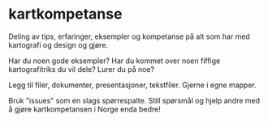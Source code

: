 kartkompetanse
==============

Deling av tips, erfaringer, eksempler og kompetanse på alt som har med kartografi og design og gjøre.

Har du noen gode eksempler? Har du kommet over noen fiffige kartografitriks du vil dele? Lurer du på noe?

Legg til filer, dokumenter, presentasjoner, tekstfiler. Gjerne i egne mapper.

Bruk "issues" som en slags spørrespalte. Still spørsmål og hjelp andre med å gjøre kartkompetansen i Norge enda bedre! 
